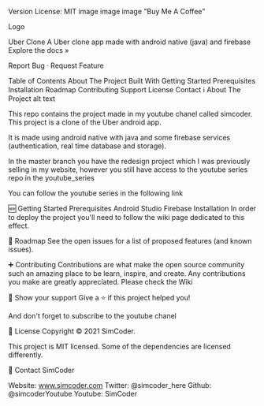 Version License: MIT image image image "Buy Me A Coffee"


Logo

Uber Clone
A Uber clone app made with android native (java) and firebase
Explore the docs »

Report Bug · Request Feature

Table of Contents
About The Project
Built With
Getting Started
Prerequisites
Installation
Roadmap
Contributing
Support
License
Contact
ℹ️ About The Project
alt text

This repo contains the project made in my youtube chanel called simcoder. This project is a clone of the Uber android app.

It is made using android native with java and some firebase services (authentication, real time database and storage).

In the master branch you have the redesign project which I was previously selling in my website, however you still have access to the youtube series repo in the youtube_series

You can follow the youtube series in the following link

🆕 Getting Started
Prerequisites
Android Studio
Firebase
Installation
In order to deploy the project you'll need to follow the wiki page dedicated to this effect.

🚧 Roadmap
See the open issues for a list of proposed features (and known issues).

➕ Contributing
Contributions are what make the open source community such an amazing place to be learn, inspire, and create. Any contributions you make are greatly appreciated. Please check the Wiki

🌟 Show your support
Give a ⭐️ if this project helped you!

And don't forget to subscribe to the youtube chanel

📝 License
Copyright © 2021 SimCoder.

This project is MIT licensed. Some of the dependencies are licensed differently.

👤 Contact
SimCoder

Website: www.simcoder.com
Twitter: @simcoder_here
Github: @simcoderYoutube
Youtube: SimCoder
